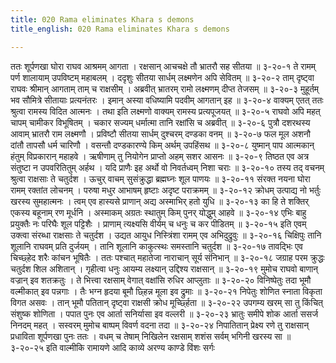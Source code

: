 ```yaml
---
title: 020 Rama eliminates Khara s demons
title_english: 020 Rama eliminates Khara s demons

---
```

<div class="audioEmbed"  caption="श्रीराम-हरिसीताराममूर्ति-घनपाठिभ्यां वचनम्" src="https://archive.org/download/Ramayana-recitation-Sriram-harisItArAmamUrti-Ghanapaati-v2/Kanda_3/Kanda_3_ARK-020-Chaturdhasha_Rakshasa_Samharaha.mp3"></div>
ततः शूर्पणखा घोरा राघव आश्रमम् आगता ।  
रक्षसान् आचचक्षे तौ भ्रातरौ सह सीतया ॥ ३-२०-१  
ते रामम् पर्ण शालायाम् उपविष्टम् महाबलम् ।  
ददृशुः सीतया सार्धम् लक्ष्मणेन अपि सेवितम् ॥ ३-२०-२  
ताम् दृष्ट्वा राघवः श्रीमान् आगताम् ताम् च राक्षसीम् ।  
अब्रवीत् भ्रातरम् रामो लक्ष्मणम् दीप्त तेजसम् ॥ ३-२०-३  
मुहूर्तम् भव सौमित्रे सीतायाः प्रत्यनंतरः ।  
इमान् अस्या वधिष्यामि पदवीम् आगतान् इह ॥ ३-२०-४  
वाक्यम् एतत् ततः श्रुत्वा रामस्य विदित आत्मनः ।  
तथा इति लक्ष्मणो वाक्यम् रामस्य प्रत्यपूजयत् ॥ ३-२०-५  
राघवो अपि महत् चापम् चामीकर विभूषितम् ।  
चकार सज्यम् धर्मात्मा तानि रक्षांसि च अब्रवीत् ॥ ३-२०-६  
पुत्रौ दशरथस्य आवाम् भ्रातरौ राम लक्ष्मणौ ।  
प्रविष्टौ सीतया सार्धम् दुश्चरम् दण्डका वनम् ॥ ३-२०-७  
फल मूल अशनौ दांतौ तापसौ धर्म चारिणौ ।  
वसन्तौ दण्डकारण्ये किम् अर्थम् उपहिंसथ ॥ ३-२०-८  
युष्मान् पाप आत्मकान् हंतुम् विप्रकारान् महाहवे ।  
ऋषीणाम् तु नियोगेन प्राप्तो अहम् सशर आसनः ॥ ३-२०-९  
तिष्ठत एव अत्र संतुष्टा न उपवरितितुम् अर्हथ ।  
यदि प्राणैः इह अर्थो वो निवर्तध्वम् निशा चराः ॥ ३-२०-१०  
तस्य तद् वचनम् श्रुत्वा राक्षसाः ते चतुर्दश ।  
ऊचुर् वाचम् सुसंक्रुद्धा ब्रह्मघ्नः शूल पाणयः ॥ ३-२०-११  
संरक्त नयना घोरा रामम् रक्तांत लोचनम् ।  
परुषा मधुर आभाषम् हृष्टाः अदृष्ट पराक्रमम् ॥ ३-२०-१२  
क्रोधम् उत्पाद्य नो भर्तुः खरस्य सुमहात्मनः ।  
त्वम् एव हास्यसे प्राणान् अद्य अस्माभिर् हतो युधि ॥ ३-२०-१३  
का हि ते शक्तिर् एकस्य बहूनाम् रण मूर्धनि ।  
अस्माकम् अग्रतः स्थातुम् किम् पुनर् योद्धुम् आहवे ॥ ३-२०-१४  
एभिः बाहु प्रयुक्तैः नः परिघैः शूल पट्टिशैः ।  
प्राणाम् त्यक्ष्यसि वीर्यम् च धनुः च कर पीडितम् ॥ ३-२०-१५  
इति एवम् उक्त्वा संरब्धा राक्षसाः ते चतुर्दश ।  
उद्यत आयुध निस्त्रिंशा रामम् एव अभिदुद्रुवुः ॥ ३-२०-१६  
चिक्षिपुः तानि शूलानि राघवम् प्रति दुर्जयम् ।  
तानि शूलानि काकुत्स्थः समस्तानि चतुर्दश ॥ ३-२०-१७  
तावद्भिः एव चिच्छ्हेद शरैः कांचन भूषितैः ।  
ततः पश्चात् महातेजा नाराचान् सूर्य संनिभान् ॥ ३-२०-१८  
जग्राह परम क्रुद्धः चतुर्दश शिल अशितान् ।  
गृहीत्वा धनुः आयम्य लक्ष्यान् उद्दिश्य राक्षसान् ॥ ३-२०-१९  
मुमोच राघवो बाणान् वज्रान् इव शतक्रतुः ।  
ते भित्त्वा रक्षसाम् वेगात् वक्षांसि रुधिर आप्लुताः ॥ ३-२०-२०  
विनिष्पेतुः तदा भूमौ वल्मीकात् इव पन्नगाः ।  
तैः भग्न हृदया बूमौ छ्हिन्न मूला इव द्रुमाः ॥ ३-२०-२१  
निपेतुः शोणित स्नाता विकृता विगत असवः ।  
तान् भूमौ पतितान् दृष्ट्वा राक्षसी क्रोध मूर्च्छ्हिता ॥ ३-२०-२२  
उपगम्य खरम् सा तु किंचित् संशुष्क शोणिता ।  
पपात पुनः एव आर्ता सनिर्यासा इव वल्लरी ॥ ३-२०-२३  
भ्रातुः समीपे शोक आर्ता ससर्ज निनदम् महत् ।  
सस्वरम् मुमोच बाष्पम् विवर्ण वदना तदा ॥ ३-२०-२४  
निपातितान् प्रेक्ष्य रणे तु राक्षसान्  
प्रधाविता शूर्पणखा पुनः ततः ।  
वधम् च तेषाम् निखिलेन रक्षसाम्  
शशंस सर्वम् भगिनी खरस्य सा ॥ ३-२०-२५  
इति वाल्मीकि रामायणे आदि काव्ये अरण्य काण्डे विंशः सर्गः